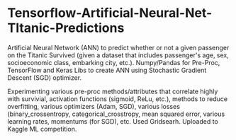 # Tensorflow-Artificial-Neural-Net-TItanic-Predictions
Artificial Neural Network (ANN) to predict whether or not a given passenger on the Titanic Survived (given a dataset that includes passenger's age, sex, socioeconomic class, embarking city, etc.). Numpy/Pandas for Pre-Proc, TensorFlow and Keras Libs to create ANN using Stochastic Gradient Descent (SGD) optimizer.  

Experimenting various pre-proc methods/attributes that correlate highly with survivial, activation functions (sigmoid, ReLu, etc.), methods to reduce overfitting, various optimizers (Adam, SGD), various losses (binary_crossentropy, categorical_crosstropy, mean squared error, various learning rates, momentums (for SGD), etc. Used Gridsearh. Uploaded to Kaggle ML competition.  
